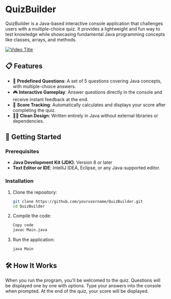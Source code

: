
# QuizBuilder

QuizBuilder is a Java-based interactive console application that challenges users with a multiple-choice quiz. It provides a lightweight and fun way to test knowledge while showcasing fundamental Java programming concepts like classes, arrays, and methods.

[![Video Title](https://img.youtube.com/vi/5_Oc61__omA/maxresdefault.jpg)](https://youtu.be/5_Oc61__omA?si=19p-5hyP85gr70gk)

## 📋 Features

- 📝 **Predefined Questions**: A set of 5 questions covering Java concepts, with multiple-choice answers.
- 🎮 **Interactive Gameplay**: Answer questions directly in the console and receive instant feedback at the end.
- 🎯 **Score Tracking**: Automatically calculates and displays your score after completing the quiz.
- 👩‍💻 **Clean Design**: Written entirely in Java without external libraries or dependencies.


## 🚀 Getting Started

### Prerequisites
- **Java Development Kit (JDK)**: Version 8 or later
- **Text Editor or IDE**: IntelliJ IDEA, Eclipse, or any Java-supported editor.

### Installation
1. Clone the repository:
    ```bash
    git clone https://github.com/yourusername/QuizBuilder.git
    cd QuizBuilder
    ```

2. Compile the code:
    ```bash
    Copy code
    javac Main.java
    ```

3. Run the application:
    ```bash
    java Main
    ```

## 🛠️ How It Works
When you run the program, you'll be welcomed to the quiz.
Questions will be displayed one by one with options.
Type your answers into the console when prompted.
At the end of the quiz, your score will be displayed.
